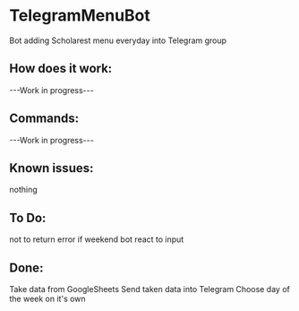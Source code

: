 # TelegramMenuBot
 Bot adding Scholarest menu everyday into Telegram group

## How does it work:
---Work in progress---

## Commands:
---Work in progress---

## Known issues:
nothing

## To Do:
not to return error if weekend
bot react to input

## Done:
Take data from GoogleSheets
Send taken data into Telegram
Choose day of the week on it's own
